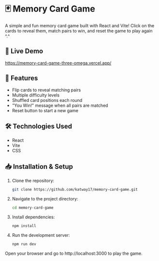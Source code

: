 # 🃏 Memory Card Game  

A simple and fun memory card game built with React and Vite! Click on the cards to reveal them, match pairs to win, and reset the game to play again ^.^  

## 🚀 Live Demo  
https://memory-card-game-three-omega.vercel.app/

## 📌 Features  
- Flip cards to reveal matching pairs
- Multiple difficulty levels 
- Shuffled card positions each round 
- "You Win!" message when all pairs are matched  
- Reset button to start a new game  

## 🛠️ Technologies Used  
- React  
- Vite  
- CSS  

## 📥 Installation & Setup  
1. Clone the repository:  
   ```bash
   git clone https://github.com/katway17/memory-card-game.git

2. Navigate to the project directory:
   ```bash
   cd memory-card-game

3. Install dependencies:
   ```bash
   npm install

4. Run the development server:
   ```bash
   npm run dev

Open your browser and go to http://localhost:3000 to play the game.
